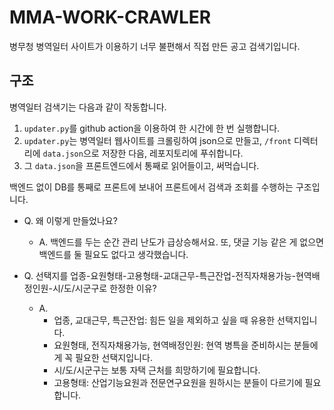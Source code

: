 # MMA-WORK-CRAWLER

병무청 병역일터 사이트가 이용하기 너무 불편해서 직접 만든 공고 검색기입니다.

## 구조

병역일터 검색기는 다음과 같이 작동합니다.

1. `updater.py`를 github action을 이용하여 한 시간에 한 번 실행합니다.
1. `updater.py`는 병역일터 웹사이트를 크롤링하여 json으로 만들고, `/front` 디렉터리에 `data.json`으로 저장한 다음, 레포지토리에 푸쉬합니다.
1. 그 `data.json`을 프론트엔드에서 통째로 읽어들이고, 써먹습니다.

백엔드 없이 DB를 통째로 프론트에 보내어 프론트에서 검색과 조회를 수행하는 구조입니다.

- Q. 왜 이렇게 만들었나요?

  - A. 백엔드를 두는 순간 관리 난도가 급상승해서요. 또, 댓글 기능 같은 게 없으면 백엔드를 둘 필요도 없다고 생각했습니다.

- Q. 선택지를 업종-요원형태-고용형태-교대근무-특근잔업-전직자채용가능-현역배정인원-시/도/시군구로 한정한 이유?
  - A.
    - 업종, 교대근무, 특근잔업: 힘든 일을 제외하고 싶을 때 유용한 선택지입니다.
    - 요원형태, 전직자채용가능, 현역배정인원: 현역 병특을 준비하시는 분들에게 꼭 필요한 선택지입니다.
    - 시/도/시군구는 보통 자택 근처를 희망하기에 필요합니다.
    - 고용형태: 산업기능요원과 전문연구요원을 원하시는 분들이 다르기에 필요합니다.
